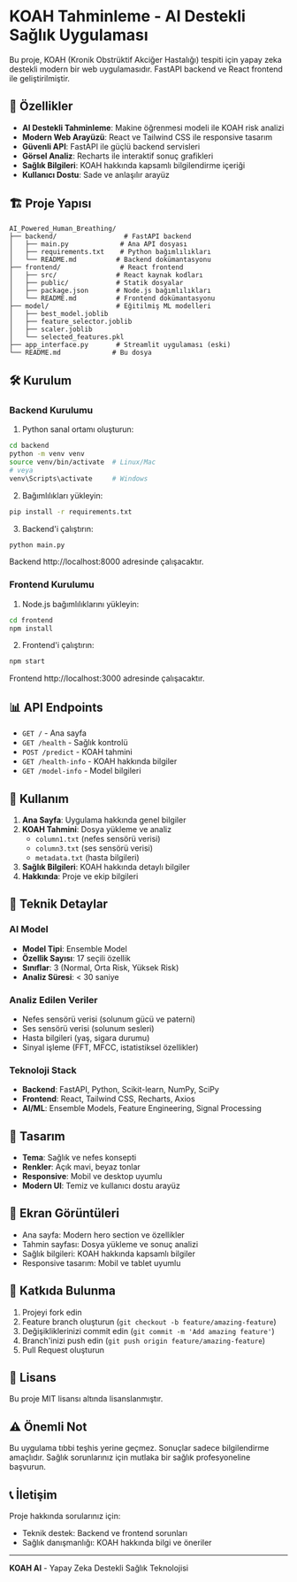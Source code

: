# KOAH Tahminleme - AI Destekli Sağlık Uygulaması

Bu proje, KOAH (Kronik Obstrüktif Akciğer Hastalığı) tespiti için yapay zeka destekli modern bir web uygulamasıdır. FastAPI backend ve React frontend ile geliştirilmiştir.

## 🚀 Özellikler

- **AI Destekli Tahminleme**: Makine öğrenmesi modeli ile KOAH risk analizi
- **Modern Web Arayüzü**: React ve Tailwind CSS ile responsive tasarım
- **Güvenli API**: FastAPI ile güçlü backend servisleri
- **Görsel Analiz**: Recharts ile interaktif sonuç grafikleri
- **Sağlık Bilgileri**: KOAH hakkında kapsamlı bilgilendirme içeriği
- **Kullanıcı Dostu**: Sade ve anlaşılır arayüz

## 🏗️ Proje Yapısı

```
AI_Powered_Human_Breathing/
├── backend/                 # FastAPI backend
│   ├── main.py             # Ana API dosyası
│   ├── requirements.txt    # Python bağımlılıkları
│   └── README.md          # Backend dokümantasyonu
├── frontend/               # React frontend
│   ├── src/               # React kaynak kodları
│   ├── public/            # Statik dosyalar
│   ├── package.json       # Node.js bağımlılıkları
│   └── README.md          # Frontend dokümantasyonu
├── model/                 # Eğitilmiş ML modelleri
│   ├── best_model.joblib
│   ├── feature_selector.joblib
│   ├── scaler.joblib
│   └── selected_features.pkl
├── app_interface.py       # Streamlit uygulaması (eski)
└── README.md             # Bu dosya
```

## 🛠️ Kurulum

### Backend Kurulumu

1. Python sanal ortamı oluşturun:
```bash
cd backend
python -m venv venv
source venv/bin/activate  # Linux/Mac
# veya
venv\Scripts\activate     # Windows
```

2. Bağımlılıkları yükleyin:
```bash
pip install -r requirements.txt
```

3. Backend'i çalıştırın:
```bash
python main.py
```

Backend http://localhost:8000 adresinde çalışacaktır.

### Frontend Kurulumu

1. Node.js bağımlılıklarını yükleyin:
```bash
cd frontend
npm install
```

2. Frontend'i çalıştırın:
```bash
npm start
```

Frontend http://localhost:3000 adresinde çalışacaktır.

## 📊 API Endpoints

- `GET /` - Ana sayfa
- `GET /health` - Sağlık kontrolü
- `POST /predict` - KOAH tahmini
- `GET /health-info` - KOAH hakkında bilgiler
- `GET /model-info` - Model bilgileri

## 🎯 Kullanım

1. **Ana Sayfa**: Uygulama hakkında genel bilgiler
2. **KOAH Tahmini**: Dosya yükleme ve analiz
   - `column1.txt` (nefes sensörü verisi)
   - `column3.txt` (ses sensörü verisi)
   - `metadata.txt` (hasta bilgileri)
3. **Sağlık Bilgileri**: KOAH hakkında detaylı bilgiler
4. **Hakkında**: Proje ve ekip bilgileri

## 🔬 Teknik Detaylar

### AI Model
- **Model Tipi**: Ensemble Model
- **Özellik Sayısı**: 17 seçili özellik
- **Sınıflar**: 3 (Normal, Orta Risk, Yüksek Risk)
- **Analiz Süresi**: < 30 saniye

### Analiz Edilen Veriler
- Nefes sensörü verisi (solunum gücü ve paterni)
- Ses sensörü verisi (solunum sesleri)
- Hasta bilgileri (yaş, sigara durumu)
- Sinyal işleme (FFT, MFCC, istatistiksel özellikler)

### Teknoloji Stack
- **Backend**: FastAPI, Python, Scikit-learn, NumPy, SciPy
- **Frontend**: React, Tailwind CSS, Recharts, Axios
- **AI/ML**: Ensemble Models, Feature Engineering, Signal Processing

## 🎨 Tasarım

- **Tema**: Sağlık ve nefes konsepti
- **Renkler**: Açık mavi, beyaz tonlar
- **Responsive**: Mobil ve desktop uyumlu
- **Modern UI**: Temiz ve kullanıcı dostu arayüz

## 📱 Ekran Görüntüleri

- Ana sayfa: Modern hero section ve özellikler
- Tahmin sayfası: Dosya yükleme ve sonuç analizi
- Sağlık bilgileri: KOAH hakkında kapsamlı bilgiler
- Responsive tasarım: Mobil ve tablet uyumlu

## 🤝 Katkıda Bulunma

1. Projeyi fork edin
2. Feature branch oluşturun (`git checkout -b feature/amazing-feature`)
3. Değişikliklerinizi commit edin (`git commit -m 'Add amazing feature'`)
4. Branch'inizi push edin (`git push origin feature/amazing-feature`)
5. Pull Request oluşturun

## 📄 Lisans

Bu proje MIT lisansı altında lisanslanmıştır.

## ⚠️ Önemli Not

Bu uygulama tıbbi teşhis yerine geçmez. Sonuçlar sadece bilgilendirme amaçlıdır. 
Sağlık sorunlarınız için mutlaka bir sağlık profesyoneline başvurun.

## 📞 İletişim

Proje hakkında sorularınız için:
- Teknik destek: Backend ve frontend sorunları
- Sağlık danışmanlığı: KOAH hakkında bilgi ve öneriler

---

**KOAH AI** - Yapay Zeka Destekli Sağlık Teknolojisi
